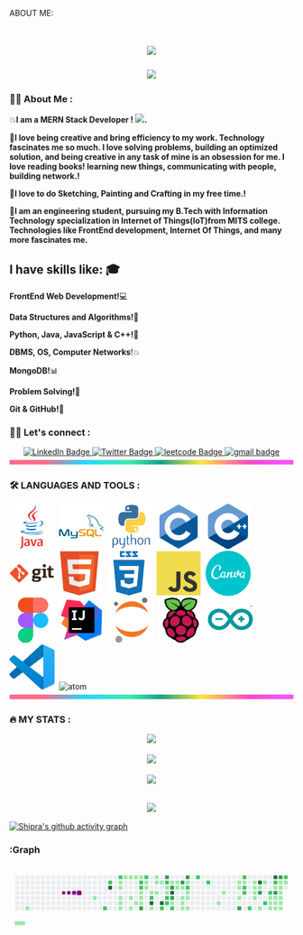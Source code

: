 ABOUT ME:
 <h1 align= "center">
   <img src="https://readme-typing-svg.demolab.com?font=Major+Mono+Display&size=50&pause=10000&color=7BF7ED&center=true&vCenter=true&width=550&height=100&lines=I'm+Shipra!">
</h1>

<div id="header" align="center">
  <img src= "https://media2.giphy.com/media/hiJ9ypGI5tIKdwKoK2/giphy.gif?cid=ecf05e47oxrj7uslzf4a5r54s52pzfdqwn0gnpkjivv5silj&rid=giphy.gif&ct=s" width="300"/>
</div>



### :man_technologist: About Me :

💥**I am a MERN Stack Developer !** <img src="https://media.giphy.com/media/WUlplcMpOCEmTGBtBW/giphy.gif" width="30">**.**

🚀**I love being creative and bring efficiency to my work. Technology fascinates me so much. I love solving problems, building an optimized solution, and being creative in any task of mine is an obsession for me. I love reading books! learning new things, communicating with people, building network.!**

🎨**I love to do Sketching, Painting and Crafting in my free time.!**

👀**I am an engineering student, pursuing my B.Tech with Information Technology specialization in Internet of Things(IoT)from MITS college. Technologies like FrontEnd development, Internet Of Things, and many more fascinates me.**

 ## I have skills like: 🎓

**FrontEnd Web Development!**💻

**Data Structures and Algorithms!**📅

**Python, Java, JavaScript & C++!**🚀

**DBMS, OS, Computer Networks**!💥

**MongoDB!**📊

**Problem Solving!**🧠

**Git & GitHub!**🤖

### :man_technologist: Let's connect :
<div id="badges" align = "center">
  <a href="https://www.linkedin.com/in/shipra-kushwaha-525061196/">
    <img src="https://img.shields.io/badge/LinkedIn-blue?style=for-the-badge&logo=linkedin&logoColor=white" alt="LinkedIn Badge"/>
  </a>
  <a href="https://twitter.com/Shipkush">
    <img src="https://img.shields.io/badge/Twitter-blue?style=for-the-badge&logo=twitter&logoColor=white" alt="Twitter Badge"/>
  </a>
  
  <a href="https://leetcode.com/shiprakush/">
    <img src="https://img.shields.io/badge/leetcode-grey?style=for-the-badge&logo=leetcode&logoColor=yellow" alt="leetcode Badge"/>
 </a>
 <a href="mailto: shipraiitian@gmail.com">
  <img src="https://img.shields.io/badge/Gmail-red?style=for-the-badge&logo=gmail&logoColor=white" alt="gmail badge"/>
 </a>
</div>
 
<img src="https://github.com/ArshErgon/ArshErgon/blob/main/assets/header/lineBar.png" width="100%" height="8px"/>

### :hammer_and_wrench: LANGUAGES AND TOOLS :
<div>
  <img src="https://github.com/devicons/devicon/blob/master/icons/java/java-original-wordmark.svg" title="Java" alt="Java" width="80" height="80"/>&nbsp;
  <img src="https://github.com/devicons/devicon/blob/master/icons/mysql/mysql-original-wordmark.svg" title="MySQL"  alt="MySQL" width="80" height="80"/>&nbsp;
  <img src="https://github.com/devicons/devicon/blob/master/icons/python/python-original-wordmark.svg" title="Python" **alt="Python" width="80" height="80"/>
  <img src="https://github.com/devicons/devicon/blob/master/icons/c/c-original.svg" title="C" alt="C" width="80" height="80"/>&nbsp;
  <img src="https://raw.githubusercontent.com/devicons/devicon/1119b9f84c0290e0f0b38982099a2bd027a48bf1/icons/cplusplus/cplusplus-original.svg" title="C++" alt="C++" width="80" height="80"/>&nbsp; 
  <img src="https://github.com/devicons/devicon/blob/master/icons/git/git-original-wordmark.svg" title="Git" **alt="Git" width="80" height="80"/>
  <img src="https://github.com/devicons/devicon/blob/master/icons/html5/html5-original.svg" title="HTML5" alt="HTML" width="80" height="80"/>&nbsp;
  <img src="https://github.com/devicons/devicon/blob/master/icons/css3/css3-plain-wordmark.svg"  title="CSS3" alt="CSS" width="80" height="80"/>&nbsp;
  <img src="https://github.com/devicons/devicon/blob/master/icons/javascript/javascript-original.svg" title="JavaScript" alt="JavaScript" width="80" height="80"/>&nbsp;
  <img src="https://github.com/devicons/devicon/blob/master/icons/canva/canva-original.svg" title="Canva" alt="Canva" width="80" height="80"/>&nbsp;
  <img src="https://github.com/devicons/devicon/blob/master/icons/figma/figma-original.svg" title="figma" alt="Figma" width="80" height="80"/>&nbsp;
  <img src="https://github.com/devicons/devicon/blob/master/icons/intellij/intellij-original.svg" title="Intellij" alt="Intellij" width="80" height="80"/>&nbsp;
  <img src="https://raw.githubusercontent.com/devicons/devicon/1119b9f84c0290e0f0b38982099a2bd027a48bf1/icons/jupyter/jupyter-original.svg" title="jupyter" alt="Jupyter" width="80" height="80"/>&nbsp;
  <img src="https://raw.githubusercontent.com/devicons/devicon/1119b9f84c0290e0f0b38982099a2bd027a48bf1/icons/raspberrypi/raspberrypi-original.svg" title="Raspberry pi" alt="Raspberry-pi" width="80" height="80"/>&nbsp;
  <img src="https://raw.githubusercontent.com/devicons/devicon/1119b9f84c0290e0f0b38982099a2bd027a48bf1/icons/arduino/arduino-original.svg" title="Arduino" alt="Arduino" width="80" height="80"/>&nbsp;
  <img src="https://raw.githubusercontent.com/devicons/devicon/1119b9f84c0290e0f0b38982099a2bd027a48bf1/icons/vscode/vscode-original.svg" title="vscode" alt="VScode " width="80" height="80"/>&nbsp;
   <img src="https://upload.wikimedia.org/wikipedia/commons/e/e2/Atom_1.0_icon.png" title="atom" alt="atom" width="80" height="80"/>&nbsp;
</div>

<img src="https://github.com/ArshErgon/ArshErgon/blob/main/assets/header/lineBar.png" width="100%" height="8px"/>

### :fire: MY STATS :

<div align="center">
<img width="500px" src="https://github-readme-stats.vercel.app/api/top-langs/?username=Shipkush&layout=compact&theme=radical&custom_title=Languages"/>
</div>
<br>

<div align="center">
<img width="500px" src="https://github-readme-stats.vercel.app/api?username=Shipkush&theme=radical"/>
</div>
<br>
                   
<div align="center">
<img width="500px" src="https://github-readme-streak-stats.herokuapp.com?user=Shipkush&theme=radical"/>
</div>
<br>

<p align="center">
  <img src="https://capsule-render.vercel.app/api?type=waving&color=gradient&height=150&width=100%&section=footer"/>
</p>

[![Shipra's github activity graph](https://github-readme-activity-graph.cyclic.app/graph?username=Shipkush&theme=merko)](https://github.com/Shipkush/github-readme-activity-graph) 

### :Graph
<div>
<svg viewBox="-16 -32 880 192" width="880" height="192" xmlns="http://www.w3.org/2000/svg"><style>@keyframes c0{39.6%{fill:var(--c1)}39.62%,to{fill:var(--ce)}}@keyframes c1{1.52%{fill:var(--c1)}1.54%,to{fill:var(--ce)}}@keyframes c2{2.18%{fill:var(--c1)}2.2%,to{fill:var(--ce)}}@keyframes c3{2.83%{fill:var(--c1)}2.85%,to{fill:var(--ce)}}@keyframes c4{3.27%{fill:var(--c1)}3.29%,to{fill:var(--ce)}}@keyframes c5{4.8%{fill:var(--c1)}4.82%,to{fill:var(--ce)}}@keyframes c6{70.01%{fill:var(--c2)}70.03%,to{fill:var(--ce)}}@keyframes c7{68.7%{fill:var(--c2)}68.72%,to{fill:var(--ce)}}@keyframes c8{95.18%{fill:var(--c4)}95.2%,to{fill:var(--ce)}}@keyframes c9{68.04%{fill:var(--c2)}68.06%,to{fill:var(--ce)}}@keyframes ca{13.12%{fill:var(--c1)}13.14%,to{fill:var(--ce)}}@keyframes cb{12.9%{fill:var(--c1)}12.92%,to{fill:var(--ce)}}@keyframes cc{5.9%{fill:var(--c1)}5.92%,to{fill:var(--ce)}}@keyframes cd{6.12%{fill:var(--c1)}6.14%,to{fill:var(--ce)}}@keyframes ce{6.34%{fill:var(--c1)}6.36%,to{fill:var(--ce)}}@keyframes cf{13.56%{fill:var(--c1)}13.58%,to{fill:var(--ce)}}@keyframes cg{13.78%{fill:var(--c1)}13.8%,to{fill:var(--ce)}}@keyframes ch{12.03%{fill:var(--c1)}12.05%,to{fill:var(--ce)}}@keyframes ci{6.77%{fill:var(--c1)}6.79%,to{fill:var(--ce)}}@keyframes cj{13.99%{fill:var(--c1)}14.01%,to{fill:var(--ce)}}@keyframes ck{7.21%{fill:var(--c1)}7.23%,to{fill:var(--ce)}}@keyframes cl{14.21%{fill:var(--c1)}14.23%,to{fill:var(--ce)}}@keyframes cm{66.51%{fill:var(--c2)}66.53%,to{fill:var(--ce)}}@keyframes cn{66.29%{fill:var(--c2)}66.31%,to{fill:var(--ce)}}@keyframes co{7.87%{fill:var(--c1)}7.89%,to{fill:var(--ce)}}@keyframes cp{7.65%{fill:var(--c1)}7.67%,to{fill:var(--ce)}}@keyframes cq{7.43%{fill:var(--c1)}7.45%,to{fill:var(--ce)}}@keyframes cr{78.98%{fill:var(--c3)}79%,to{fill:var(--ce)}}@keyframes cs{66.95%{fill:var(--c2)}66.97%,to{fill:var(--ce)}}@keyframes ct{10.71%{fill:var(--c1)}10.73%,to{fill:var(--ce)}}@keyframes cu{10.93%{fill:var(--c1)}10.95%,to{fill:var(--ce)}}@keyframes cv{8.31%{fill:var(--c1)}8.33%,to{fill:var(--ce)}}@keyframes cw{65.42%{fill:var(--c2)}65.44%,to{fill:var(--ce)}}@keyframes cx{92.77%{fill:var(--c4)}92.79%,to{fill:var(--ce)}}@keyframes cy{33.91%{fill:var(--c1)}33.93%,to{fill:var(--ce)}}@keyframes cz{10.06%{fill:var(--c1)}10.08%,to{fill:var(--ce)}}@keyframes c10{9.84%{fill:var(--c1)}9.86%,to{fill:var(--ce)}}@keyframes c11{8.52%{fill:var(--c1)}8.54%,to{fill:var(--ce)}}@keyframes c12{9.62%{fill:var(--c1)}9.64%,to{fill:var(--ce)}}@keyframes c13{92.33%{fill:var(--c4)}92.35%,to{fill:var(--ce)}}@keyframes c14{72.86%{fill:var(--c2)}72.88%,to{fill:var(--ce)}}@keyframes c15{76.58%{fill:var(--c3)}76.6%,to{fill:var(--ce)}}@keyframes c16{64.1%{fill:var(--c2)}64.12%,to{fill:var(--ce)}}@keyframes c17{9.18%{fill:var(--c1)}9.2%,to{fill:var(--ce)}}@keyframes c18{8.96%{fill:var(--c1)}8.98%,to{fill:var(--ce)}}@keyframes c19{64.76%{fill:var(--c2)}64.78%,to{fill:var(--ce)}}@keyframes c1a{47.04%{fill:var(--c2)}47.06%,to{fill:var(--ce)}}@keyframes c1b{16.18%{fill:var(--c1)}16.2%,to{fill:var(--ce)}}@keyframes c1c{74.61%{fill:var(--c3)}74.63%,to{fill:var(--ce)}}@keyframes c1d{91.46%{fill:var(--c4)}91.48%,to{fill:var(--ce)}}@keyframes c1e{73.73%{fill:var(--c3)}73.75%,to{fill:var(--ce)}}@keyframes c1f{46.82%{fill:var(--c1)}46.84%,to{fill:var(--ce)}}@keyframes c1g{73.29%{fill:var(--c2)}73.31%,to{fill:var(--ce)}}@keyframes c1h{16.4%{fill:var(--c1)}16.42%,to{fill:var(--ce)}}@keyframes c1i{16.62%{fill:var(--c1)}16.64%,to{fill:var(--ce)}}@keyframes c1j{75.26%{fill:var(--c3)}75.28%,to{fill:var(--ce)}}@keyframes c1k{16.84%{fill:var(--c1)}16.86%,to{fill:var(--ce)}}@keyframes c1l{17.71%{fill:var(--c1)}17.73%,to{fill:var(--ce)}}@keyframes c1m{17.93%{fill:var(--c1)}17.95%,to{fill:var(--ce)}}@keyframes c1n{18.15%{fill:var(--c1)}18.17%,to{fill:var(--ce)}}@keyframes c1o{75.7%{fill:var(--c3)}75.72%,to{fill:var(--ce)}}@keyframes c1p{50.1%{fill:var(--c1)}50.12%,to{fill:var(--ce)}}@keyframes c1q{50.32%{fill:var(--c2)}50.34%,to{fill:var(--ce)}}@keyframes c1r{17.28%{fill:var(--c1)}17.3%,to{fill:var(--ce)}}@keyframes c1s{17.5%{fill:var(--c1)}17.52%,to{fill:var(--ce)}}@keyframes c1t{18.37%{fill:var(--c1)}18.39%,to{fill:var(--ce)}}@keyframes c1u{51.19%{fill:var(--c2)}51.21%,to{fill:var(--ce)}}@keyframes c1v{51.85%{fill:var(--c2)}51.87%,to{fill:var(--ce)}}@keyframes c1w{19.9%{fill:var(--c1)}19.92%,to{fill:var(--ce)}}@keyframes c1x{20.56%{fill:var(--c1)}20.58%,to{fill:var(--ce)}}@keyframes c1y{21.65%{fill:var(--c1)}21.67%,to{fill:var(--ce)}}@keyframes c1z{21.43%{fill:var(--c1)}21.45%,to{fill:var(--ce)}}@keyframes c20{29.31%{fill:var(--c1)}29.33%,to{fill:var(--ce)}}@keyframes c21{83.14%{fill:var(--c3)}83.16%,to{fill:var(--ce)}}@keyframes c22{53.6%{fill:var(--c2)}53.62%,to{fill:var(--ce)}}@keyframes c23{21.87%{fill:var(--c1)}21.89%,to{fill:var(--ce)}}@keyframes c24{54.48%{fill:var(--c2)}54.5%,to{fill:var(--ce)}}@keyframes c25{54.69%{fill:var(--c2)}54.71%,to{fill:var(--ce)}}@keyframes c26{55.57%{fill:var(--c2)}55.59%,to{fill:var(--ce)}}@keyframes c27{22.31%{fill:var(--c1)}22.33%,to{fill:var(--ce)}}@keyframes c28{22.53%{fill:var(--c1)}22.55%,to{fill:var(--ce)}}@keyframes c29{28.44%{fill:var(--c1)}28.46%,to{fill:var(--ce)}}@keyframes c2a{28.22%{fill:var(--c1)}28.24%,to{fill:var(--ce)}}@keyframes c2b{87.3%{fill:var(--c4)}87.32%,to{fill:var(--ce)}}@keyframes c2c{22.75%{fill:var(--c1)}22.77%,to{fill:var(--ce)}}@keyframes c2d{84.67%{fill:var(--c3)}84.69%,to{fill:var(--ce)}}@keyframes c2e{27.56%{fill:var(--c1)}27.58%,to{fill:var(--ce)}}@keyframes c2f{23.18%{fill:var(--c1)}23.2%,to{fill:var(--ce)}}@keyframes c2g{56.45%{fill:var(--c2)}56.47%,to{fill:var(--ce)}}@keyframes c2h{57.1%{fill:var(--c2)}57.12%,to{fill:var(--ce)}}@keyframes c2i{25.81%{fill:var(--c1)}25.83%,to{fill:var(--ce)}}@keyframes c2j{26.03%{fill:var(--c1)}26.05%,to{fill:var(--ce)}}@keyframes c2k{27.12%{fill:var(--c1)}27.14%,to{fill:var(--ce)}}@keyframes c2l{86.42%{fill:var(--c4)}86.44%,to{fill:var(--ce)}}@keyframes c2m{57.76%{fill:var(--c2)}57.78%,to{fill:var(--ce)}}@keyframes c2n{23.84%{fill:var(--c1)}23.86%,to{fill:var(--ce)}}@keyframes c2o{85.33%{fill:var(--c3)}85.35%,to{fill:var(--ce)}}@keyframes c2p{25.59%{fill:var(--c1)}25.61%,to{fill:var(--ce)}}@keyframes c2q{26.25%{fill:var(--c1)}26.27%,to{fill:var(--ce)}}@keyframes c2r{26.9%{fill:var(--c1)}26.92%,to{fill:var(--ce)}}@keyframes c2s{86.2%{fill:var(--c3)}86.22%,to{fill:var(--ce)}}@keyframes c2t{24.28%{fill:var(--c1)}24.3%,to{fill:var(--ce)}}@keyframes c2u{24.06%{fill:var(--c1)}24.08%,to{fill:var(--ce)}}@keyframes c2v{25.15%{fill:var(--c1)}25.17%,to{fill:var(--ce)}}@keyframes c2w{25.37%{fill:var(--c1)}25.39%,to{fill:var(--ce)}}@keyframes c2x{26.47%{fill:var(--c1)}26.49%,to{fill:var(--ce)}}@keyframes c2y{26.69%{fill:var(--c1)}26.71%,to{fill:var(--ce)}}@keyframes c2z{58.41%{fill:var(--c2)}58.43%,to{fill:var(--ce)}}@keyframes c30{24.5%{fill:var(--c1)}24.52%,to{fill:var(--ce)}}@keyframes u0{1.52%{transform:scale(0,1)}1.54%,2.18%{transform:scale(.01,1)}2.2%,2.83%{transform:scale(.03,1)}2.85%,3.27%{transform:scale(.04,1)}3.29%,4.8%{transform:scale(.06,1)}4.82%,5.9%{transform:scale(.07,1)}5.92%,6.12%{transform:scale(.09,1)}6.14%,6.34%{transform:scale(.1,1)}6.36%,6.77%{transform:scale(.12,1)}6.79%,7.21%{transform:scale(.13,1)}7.23%,7.43%{transform:scale(.14,1)}7.45%,7.65%{transform:scale(.16,1)}7.67%,7.87%{transform:scale(.17,1)}7.89%,8.31%{transform:scale(.19,1)}8.33%,8.52%{transform:scale(.2,1)}8.54%,8.96%{transform:scale(.22,1)}8.98%,9.18%{transform:scale(.23,1)}9.2%,9.62%{transform:scale(.25,1)}9.64%,9.84%{transform:scale(.26,1)}10.06%,9.86%{transform:scale(.28,1)}10.08%,10.71%{transform:scale(.29,1)}10.73%,10.93%{transform:scale(.3,1)}10.95%,12.03%{transform:scale(.32,1)}12.05%,12.9%{transform:scale(.33,1)}12.92%,13.12%{transform:scale(.35,1)}13.14%,13.56%{transform:scale(.36,1)}13.58%,13.78%{transform:scale(.38,1)}13.8%,13.99%{transform:scale(.39,1)}14.01%,14.21%{transform:scale(.41,1)}14.23%,16.18%{transform:scale(.42,1)}16.2%,16.4%{transform:scale(.43,1)}16.42%,16.62%{transform:scale(.45,1)}16.64%,16.84%{transform:scale(.46,1)}16.86%,17.28%{transform:scale(.48,1)}17.3%,17.5%{transform:scale(.49,1)}17.52%,17.71%{transform:scale(.51,1)}17.73%,17.93%{transform:scale(.52,1)}17.95%,18.15%{transform:scale(.54,1)}18.17%,18.37%{transform:scale(.55,1)}18.39%,19.9%{transform:scale(.57,1)}19.92%,20.56%{transform:scale(.58,1)}20.58%,21.43%{transform:scale(.59,1)}21.45%,21.65%{transform:scale(.61,1)}21.67%,21.87%{transform:scale(.62,1)}21.89%,22.31%{transform:scale(.64,1)}22.33%,22.53%{transform:scale(.65,1)}22.55%,22.75%{transform:scale(.67,1)}22.77%,23.18%{transform:scale(.68,1)}23.2%,23.84%{transform:scale(.7,1)}23.86%,24.06%{transform:scale(.71,1)}24.08%,24.28%{transform:scale(.72,1)}24.3%,24.5%{transform:scale(.74,1)}24.52%,25.15%{transform:scale(.75,1)}25.17%,25.37%{transform:scale(.77,1)}25.39%,25.59%{transform:scale(.78,1)}25.61%,25.81%{transform:scale(.8,1)}25.83%,26.03%{transform:scale(.81,1)}26.05%,26.25%{transform:scale(.83,1)}26.27%,26.47%{transform:scale(.84,1)}26.49%,26.69%{transform:scale(.86,1)}26.71%,26.9%{transform:scale(.87,1)}26.92%,27.12%{transform:scale(.88,1)}27.14%,27.56%{transform:scale(.9,1)}27.58%,28.22%{transform:scale(.91,1)}28.24%,28.44%{transform:scale(.93,1)}28.46%,29.31%{transform:scale(.94,1)}29.33%,33.91%{transform:scale(.96,1)}33.93%,39.6%{transform:scale(.97,1)}39.62%,46.82%{transform:scale(.99,1)}46.84%,to{transform:scale(1,1)}}@keyframes u1{47.04%{transform:scale(0,1)}47.06%,to{transform:scale(1,1)}}@keyframes u2{50.1%{transform:scale(0,1)}50.12%,to{transform:scale(1,1)}}@keyframes u3{50.32%{transform:scale(0,1)}50.34%,51.19%{transform:scale(.05,1)}51.21%,51.85%{transform:scale(.09,1)}51.87%,53.6%{transform:scale(.14,1)}53.62%,54.48%{transform:scale(.18,1)}54.5%,54.69%{transform:scale(.23,1)}54.71%,55.57%{transform:scale(.27,1)}55.59%,56.45%{transform:scale(.32,1)}56.47%,57.1%{transform:scale(.36,1)}57.12%,57.76%{transform:scale(.41,1)}57.78%,58.41%{transform:scale(.45,1)}58.43%,64.1%{transform:scale(.5,1)}64.12%,64.76%{transform:scale(.55,1)}64.78%,65.42%{transform:scale(.59,1)}65.44%,66.29%{transform:scale(.64,1)}66.31%,66.51%{transform:scale(.68,1)}66.53%,66.95%{transform:scale(.73,1)}66.97%,68.04%{transform:scale(.77,1)}68.06%,68.7%{transform:scale(.82,1)}68.72%,70.01%{transform:scale(.86,1)}70.03%,72.86%{transform:scale(.91,1)}72.88%,73.29%{transform:scale(.95,1)}73.31%,to{transform:scale(1,1)}}@keyframes u4{73.73%{transform:scale(0,1)}73.75%,74.61%{transform:scale(.1,1)}74.63%,75.26%{transform:scale(.2,1)}75.28%,75.7%{transform:scale(.3,1)}75.72%,76.58%{transform:scale(.4,1)}76.6%,78.98%{transform:scale(.5,1)}79%,83.14%{transform:scale(.6,1)}83.16%,84.67%{transform:scale(.7,1)}84.69%,85.33%{transform:scale(.8,1)}85.35%,86.2%{transform:scale(.9,1)}86.22%,to{transform:scale(1,1)}}@keyframes u5{86.42%{transform:scale(0,1)}86.44%,87.3%{transform:scale(.17,1)}87.32%,91.46%{transform:scale(.33,1)}91.48%,92.33%{transform:scale(.5,1)}92.35%,92.77%{transform:scale(.67,1)}92.79%,95.18%{transform:scale(.83,1)}95.2%,to{transform:scale(1,1)}}@keyframes s0{0%,99.78%{transform:translate(0,-16px)}.22%{transform:translate(0,0)}1.31%{transform:translate(80px,0)}2.19%{transform:translate(80px,64px)}3.06%{transform:translate(144px,64px)}3.28%{transform:translate(144px,48px)}4.6%{transform:translate(240px,48px)}4.81%{transform:translate(240px,64px)}5.91%{transform:translate(320px,64px)}6.35%{transform:translate(320px,96px)}7%,71.33%{transform:translate(368px,96px)}7.22%,71.55%{transform:translate(368px,80px)}7.44%{transform:translate(384px,80px)}7.88%{transform:translate(384px,48px)}8.97%{transform:translate(464px,48px)}9.19%{transform:translate(464px,32px)}9.41%{transform:translate(448px,32px)}9.63%{transform:translate(448px,16px)}9.85%{transform:translate(432px,16px)}10.07%{transform:translate(432px,0)}10.28%{transform:translate(416px,0)}10.5%{transform:translate(416px,16px)}10.72%,66.74%{transform:translate(400px,16px)}11.16%{transform:translate(400px,48px)}11.82%{transform:translate(352px,48px)}12.04%{transform:translate(352px,64px)}12.25%{transform:translate(336px,64px)}12.69%{transform:translate(336px,32px)}12.91%{transform:translate(320px,32px)}13.13%{transform:translate(320px,16px)}13.35%{transform:translate(336px,16px)}13.57%{transform:translate(336px,0)}14.22%,77.68%{transform:translate(384px,0)}14.44%{transform:translate(384px,-16px)}15.75%,63.46%{transform:translate(480px,-16px)}16.19%,63.89%,74.84%,91.03%{transform:translate(480px,16px)}16.41%{transform:translate(496px,16px)}16.63%,74.4%{transform:translate(496px,32px)}16.85%{transform:translate(512px,32px)}17.07%{transform:translate(512px,48px)}17.29%{transform:translate(528px,48px)}17.51%{transform:translate(528px,64px)}17.72%{transform:translate(512px,64px)}18.16%{transform:translate(512px,96px)}19.69%{transform:translate(624px,96px)}19.91%{transform:translate(624px,80px)}20.13%{transform:translate(640px,80px)}20.57%{transform:translate(640px,48px)}21.23%{transform:translate(688px,48px)}21.66%{transform:translate(688px,16px)}22.32%{transform:translate(736px,16px)}22.54%{transform:translate(736px,32px)}22.98%{transform:translate(768px,32px)}23.19%{transform:translate(768px,16px)}23.41%{transform:translate(784px,16px)}23.63%,57.33%{transform:translate(784px,32px)}24.07%,24.95%{transform:translate(816px,32px)}24.29%{transform:translate(816px,16px)}24.51%,58.21%{transform:translate(832px,16px)}24.73%{transform:translate(832px,32px)}25.38%{transform:translate(816px,64px)}25.82%{transform:translate(784px,64px)}26.04%,56.67%{transform:translate(784px,80px)}26.48%{transform:translate(816px,80px)}26.7%{transform:translate(816px,96px)}27.57%,84.03%{transform:translate(752px,96px)}28.01%{transform:translate(752px,64px)}28.23%{transform:translate(736px,64px)}28.45%{transform:translate(736px,48px)}28.67%,54.92%{transform:translate(720px,48px)}28.88%{transform:translate(720px,64px)}31.95%,73.96%{transform:translate(496px,64px)}32.6%,46.17%{transform:translate(496px,112px)}33.48%{transform:translate(432px,112px)}33.7%{transform:translate(432px,96px)}34.14%,72.21%{transform:translate(400px,96px)}34.35%,71.99%{transform:translate(400px,80px)}39.39%{transform:translate(32px,80px)}39.61%{transform:translate(32px,96px)}39.82%{transform:translate(48px,96px)}40.04%{transform:translate(48px,112px)}46.61%{transform:translate(496px,80px)}47.05%{transform:translate(464px,80px)}47.48%{transform:translate(464px,112px)}48.36%{transform:translate(528px,112px)}48.8%{transform:translate(528px,80px)}49.02%{transform:translate(544px,80px)}49.89%{transform:translate(544px,16px)}50.11%,75.49%{transform:translate(528px,16px)}50.33%{transform:translate(528px,32px)}50.77%{transform:translate(560px,32px)}51.2%{transform:translate(560px,0)}51.64%{transform:translate(592px,0)}51.86%{transform:translate(592px,16px)}53.39%,54.27%{transform:translate(704px,16px)}53.61%{transform:translate(704px,0)}53.83%{transform:translate(720px,0)}54.05%{transform:translate(720px,16px)}54.7%{transform:translate(704px,48px)}55.58%{transform:translate(720px,96px)}56.24%{transform:translate(768px,96px)}56.46%{transform:translate(768px,80px)}57.55%{transform:translate(800px,32px)}57.77%{transform:translate(800px,16px)}58.64%{transform:translate(832px,-16px)}64.11%{transform:translate(464px,16px)}64.77%{transform:translate(464px,64px)}65.43%{transform:translate(416px,64px)}65.86%,93.44%{transform:translate(416px,32px)}66.3%{transform:translate(384px,32px)}66.52%{transform:translate(384px,16px)}66.96%{transform:translate(400px,0)}68.49%{transform:translate(288px,0)}68.71%{transform:translate(288px,16px)}68.93%{transform:translate(272px,16px)}70.02%{transform:translate(272px,96px)}73.3%{transform:translate(480px,96px)}73.74%{transform:translate(480px,64px)}74.62%{transform:translate(480px,32px)}75.71%{transform:translate(528px,0)}78.99%{transform:translate(384px,96px)}84.68%{transform:translate(752px,48px)}85.56%{transform:translate(816px,48px)}86.21%{transform:translate(816px,0)}87.09%{transform:translate(752px,0)}87.31%{transform:translate(752px,16px)}91.47%{transform:translate(480px,48px)}91.9%{transform:translate(448px,48px)}92.34%{transform:translate(448px,80px)}92.78%{transform:translate(416px,80px)}98.25%{transform:translate(64px,32px)}98.91%{transform:translate(64px,-16px)}}@keyframes s1{0%,99.78%{transform:translate(16px,-16px)}.22%{transform:translate(0,-16px)}.44%{transform:translate(0,0)}1.53%{transform:translate(80px,0)}2.41%{transform:translate(80px,64px)}3.28%{transform:translate(144px,64px)}3.5%{transform:translate(144px,48px)}4.81%{transform:translate(240px,48px)}5.03%{transform:translate(240px,64px)}6.13%{transform:translate(320px,64px)}6.56%{transform:translate(320px,96px)}7.22%,71.55%{transform:translate(368px,96px)}7.44%,71.77%{transform:translate(368px,80px)}7.66%{transform:translate(384px,80px)}8.1%{transform:translate(384px,48px)}9.19%{transform:translate(464px,48px)}9.41%{transform:translate(464px,32px)}9.63%{transform:translate(448px,32px)}9.85%{transform:translate(448px,16px)}10.07%{transform:translate(432px,16px)}10.28%{transform:translate(432px,0)}10.5%{transform:translate(416px,0)}10.72%{transform:translate(416px,16px)}10.94%,66.96%{transform:translate(400px,16px)}11.38%{transform:translate(400px,48px)}12.04%{transform:translate(352px,48px)}12.25%{transform:translate(352px,64px)}12.47%{transform:translate(336px,64px)}12.91%{transform:translate(336px,32px)}13.13%{transform:translate(320px,32px)}13.35%{transform:translate(320px,16px)}13.57%{transform:translate(336px,16px)}13.79%{transform:translate(336px,0)}14.44%,77.9%{transform:translate(384px,0)}14.66%{transform:translate(384px,-16px)}15.97%,63.68%{transform:translate(480px,-16px)}16.41%,64.11%,75.05%,91.25%{transform:translate(480px,16px)}16.63%{transform:translate(496px,16px)}16.85%,74.62%{transform:translate(496px,32px)}17.07%{transform:translate(512px,32px)}17.29%{transform:translate(512px,48px)}17.51%{transform:translate(528px,48px)}17.72%{transform:translate(528px,64px)}17.94%{transform:translate(512px,64px)}18.38%{transform:translate(512px,96px)}19.91%{transform:translate(624px,96px)}20.13%{transform:translate(624px,80px)}20.35%{transform:translate(640px,80px)}20.79%{transform:translate(640px,48px)}21.44%{transform:translate(688px,48px)}21.88%{transform:translate(688px,16px)}22.54%{transform:translate(736px,16px)}22.76%{transform:translate(736px,32px)}23.19%{transform:translate(768px,32px)}23.41%{transform:translate(768px,16px)}23.63%{transform:translate(784px,16px)}23.85%,57.55%{transform:translate(784px,32px)}24.29%,25.16%{transform:translate(816px,32px)}24.51%{transform:translate(816px,16px)}24.73%,58.42%{transform:translate(832px,16px)}24.95%{transform:translate(832px,32px)}25.6%{transform:translate(816px,64px)}26.04%{transform:translate(784px,64px)}26.26%,56.89%{transform:translate(784px,80px)}26.7%{transform:translate(816px,80px)}26.91%{transform:translate(816px,96px)}27.79%,84.25%{transform:translate(752px,96px)}28.23%{transform:translate(752px,64px)}28.45%{transform:translate(736px,64px)}28.67%{transform:translate(736px,48px)}28.88%,55.14%{transform:translate(720px,48px)}29.1%{transform:translate(720px,64px)}32.17%,74.18%{transform:translate(496px,64px)}32.82%,46.39%{transform:translate(496px,112px)}33.7%{transform:translate(432px,112px)}33.92%{transform:translate(432px,96px)}34.35%,72.43%{transform:translate(400px,96px)}34.57%,72.21%{transform:translate(400px,80px)}39.61%{transform:translate(32px,80px)}39.82%{transform:translate(32px,96px)}40.04%{transform:translate(48px,96px)}40.26%{transform:translate(48px,112px)}46.83%{transform:translate(496px,80px)}47.26%{transform:translate(464px,80px)}47.7%{transform:translate(464px,112px)}48.58%{transform:translate(528px,112px)}49.02%{transform:translate(528px,80px)}49.23%{transform:translate(544px,80px)}50.11%{transform:translate(544px,16px)}50.33%,75.71%{transform:translate(528px,16px)}50.55%{transform:translate(528px,32px)}50.98%{transform:translate(560px,32px)}51.42%{transform:translate(560px,0)}51.86%{transform:translate(592px,0)}52.08%{transform:translate(592px,16px)}53.61%,54.49%{transform:translate(704px,16px)}53.83%{transform:translate(704px,0)}54.05%{transform:translate(720px,0)}54.27%{transform:translate(720px,16px)}54.92%{transform:translate(704px,48px)}55.8%{transform:translate(720px,96px)}56.46%{transform:translate(768px,96px)}56.67%{transform:translate(768px,80px)}57.77%{transform:translate(800px,32px)}57.99%{transform:translate(800px,16px)}58.86%{transform:translate(832px,-16px)}64.33%{transform:translate(464px,16px)}64.99%{transform:translate(464px,64px)}65.65%{transform:translate(416px,64px)}66.08%,93.65%{transform:translate(416px,32px)}66.52%{transform:translate(384px,32px)}66.74%{transform:translate(384px,16px)}67.18%{transform:translate(400px,0)}68.71%{transform:translate(288px,0)}68.93%{transform:translate(288px,16px)}69.15%{transform:translate(272px,16px)}70.24%{transform:translate(272px,96px)}73.52%{transform:translate(480px,96px)}73.96%{transform:translate(480px,64px)}74.84%{transform:translate(480px,32px)}75.93%{transform:translate(528px,0)}79.21%{transform:translate(384px,96px)}84.9%{transform:translate(752px,48px)}85.78%{transform:translate(816px,48px)}86.43%{transform:translate(816px,0)}87.31%{transform:translate(752px,0)}87.53%{transform:translate(752px,16px)}91.68%{transform:translate(480px,48px)}92.12%{transform:translate(448px,48px)}92.56%{transform:translate(448px,80px)}93%{transform:translate(416px,80px)}98.47%{transform:translate(64px,32px)}99.12%{transform:translate(64px,-16px)}}@keyframes s2{0%,99.78%{transform:translate(32px,-16px)}.44%{transform:translate(0,-16px)}.66%{transform:translate(0,0)}1.75%{transform:translate(80px,0)}2.63%{transform:translate(80px,64px)}3.5%{transform:translate(144px,64px)}3.72%{transform:translate(144px,48px)}5.03%{transform:translate(240px,48px)}5.25%{transform:translate(240px,64px)}6.35%{transform:translate(320px,64px)}6.78%{transform:translate(320px,96px)}7.44%,71.77%{transform:translate(368px,96px)}7.66%,71.99%{transform:translate(368px,80px)}7.88%{transform:translate(384px,80px)}8.32%{transform:translate(384px,48px)}9.41%{transform:translate(464px,48px)}9.63%{transform:translate(464px,32px)}9.85%{transform:translate(448px,32px)}10.07%{transform:translate(448px,16px)}10.28%{transform:translate(432px,16px)}10.5%{transform:translate(432px,0)}10.72%{transform:translate(416px,0)}10.94%{transform:translate(416px,16px)}11.16%,67.18%{transform:translate(400px,16px)}11.6%{transform:translate(400px,48px)}12.25%{transform:translate(352px,48px)}12.47%{transform:translate(352px,64px)}12.69%{transform:translate(336px,64px)}13.13%{transform:translate(336px,32px)}13.35%{transform:translate(320px,32px)}13.57%{transform:translate(320px,16px)}13.79%{transform:translate(336px,16px)}14%{transform:translate(336px,0)}14.66%,78.12%{transform:translate(384px,0)}14.88%{transform:translate(384px,-16px)}16.19%,63.89%{transform:translate(480px,-16px)}16.63%,64.33%,75.27%,91.47%{transform:translate(480px,16px)}16.85%{transform:translate(496px,16px)}17.07%,74.84%{transform:translate(496px,32px)}17.29%{transform:translate(512px,32px)}17.51%{transform:translate(512px,48px)}17.72%{transform:translate(528px,48px)}17.94%{transform:translate(528px,64px)}18.16%{transform:translate(512px,64px)}18.6%{transform:translate(512px,96px)}20.13%{transform:translate(624px,96px)}20.35%{transform:translate(624px,80px)}20.57%{transform:translate(640px,80px)}21.01%{transform:translate(640px,48px)}21.66%{transform:translate(688px,48px)}22.1%{transform:translate(688px,16px)}22.76%{transform:translate(736px,16px)}22.98%{transform:translate(736px,32px)}23.41%{transform:translate(768px,32px)}23.63%{transform:translate(768px,16px)}23.85%{transform:translate(784px,16px)}24.07%,57.77%{transform:translate(784px,32px)}24.51%,25.38%{transform:translate(816px,32px)}24.73%{transform:translate(816px,16px)}24.95%,58.64%{transform:translate(832px,16px)}25.16%{transform:translate(832px,32px)}25.82%{transform:translate(816px,64px)}26.26%{transform:translate(784px,64px)}26.48%,57.11%{transform:translate(784px,80px)}26.91%{transform:translate(816px,80px)}27.13%{transform:translate(816px,96px)}28.01%,84.46%{transform:translate(752px,96px)}28.45%{transform:translate(752px,64px)}28.67%{transform:translate(736px,64px)}28.88%{transform:translate(736px,48px)}29.1%,55.36%{transform:translate(720px,48px)}29.32%{transform:translate(720px,64px)}32.39%,74.4%{transform:translate(496px,64px)}33.04%,46.61%{transform:translate(496px,112px)}33.92%{transform:translate(432px,112px)}34.14%{transform:translate(432px,96px)}34.57%,72.65%{transform:translate(400px,96px)}34.79%,72.43%{transform:translate(400px,80px)}39.82%{transform:translate(32px,80px)}40.04%{transform:translate(32px,96px)}40.26%{transform:translate(48px,96px)}40.48%{transform:translate(48px,112px)}47.05%{transform:translate(496px,80px)}47.48%{transform:translate(464px,80px)}47.92%{transform:translate(464px,112px)}48.8%{transform:translate(528px,112px)}49.23%{transform:translate(528px,80px)}49.45%{transform:translate(544px,80px)}50.33%{transform:translate(544px,16px)}50.55%,75.93%{transform:translate(528px,16px)}50.77%{transform:translate(528px,32px)}51.2%{transform:translate(560px,32px)}51.64%{transform:translate(560px,0)}52.08%{transform:translate(592px,0)}52.3%{transform:translate(592px,16px)}53.83%,54.7%{transform:translate(704px,16px)}54.05%{transform:translate(704px,0)}54.27%{transform:translate(720px,0)}54.49%{transform:translate(720px,16px)}55.14%{transform:translate(704px,48px)}56.02%{transform:translate(720px,96px)}56.67%{transform:translate(768px,96px)}56.89%{transform:translate(768px,80px)}57.99%{transform:translate(800px,32px)}58.21%{transform:translate(800px,16px)}59.08%{transform:translate(832px,-16px)}64.55%{transform:translate(464px,16px)}65.21%{transform:translate(464px,64px)}65.86%{transform:translate(416px,64px)}66.3%,93.87%{transform:translate(416px,32px)}66.74%{transform:translate(384px,32px)}66.96%{transform:translate(384px,16px)}67.4%{transform:translate(400px,0)}68.93%{transform:translate(288px,0)}69.15%{transform:translate(288px,16px)}69.37%{transform:translate(272px,16px)}70.46%{transform:translate(272px,96px)}73.74%{transform:translate(480px,96px)}74.18%{transform:translate(480px,64px)}75.05%{transform:translate(480px,32px)}76.15%{transform:translate(528px,0)}79.43%{transform:translate(384px,96px)}85.12%{transform:translate(752px,48px)}86%{transform:translate(816px,48px)}86.65%{transform:translate(816px,0)}87.53%{transform:translate(752px,0)}87.75%{transform:translate(752px,16px)}91.9%{transform:translate(480px,48px)}92.34%{transform:translate(448px,48px)}92.78%{transform:translate(448px,80px)}93.22%{transform:translate(416px,80px)}98.69%{transform:translate(64px,32px)}99.34%{transform:translate(64px,-16px)}}@keyframes s3{0%,99.78%{transform:translate(48px,-16px)}.66%{transform:translate(0,-16px)}.88%{transform:translate(0,0)}1.97%{transform:translate(80px,0)}2.84%{transform:translate(80px,64px)}3.72%{transform:translate(144px,64px)}3.94%{transform:translate(144px,48px)}5.25%{transform:translate(240px,48px)}5.47%{transform:translate(240px,64px)}6.56%{transform:translate(320px,64px)}7%{transform:translate(320px,96px)}7.66%,71.99%{transform:translate(368px,96px)}7.88%,72.21%{transform:translate(368px,80px)}8.1%{transform:translate(384px,80px)}8.53%{transform:translate(384px,48px)}9.63%{transform:translate(464px,48px)}9.85%{transform:translate(464px,32px)}10.07%{transform:translate(448px,32px)}10.28%{transform:translate(448px,16px)}10.5%{transform:translate(432px,16px)}10.72%{transform:translate(432px,0)}10.94%{transform:translate(416px,0)}11.16%{transform:translate(416px,16px)}11.38%,67.4%{transform:translate(400px,16px)}11.82%{transform:translate(400px,48px)}12.47%{transform:translate(352px,48px)}12.69%{transform:translate(352px,64px)}12.91%{transform:translate(336px,64px)}13.35%{transform:translate(336px,32px)}13.57%{transform:translate(320px,32px)}13.79%{transform:translate(320px,16px)}14%{transform:translate(336px,16px)}14.22%{transform:translate(336px,0)}14.88%,78.34%{transform:translate(384px,0)}15.1%{transform:translate(384px,-16px)}16.41%,64.11%{transform:translate(480px,-16px)}16.85%,64.55%,75.49%,91.68%{transform:translate(480px,16px)}17.07%{transform:translate(496px,16px)}17.29%,75.05%{transform:translate(496px,32px)}17.51%{transform:translate(512px,32px)}17.72%{transform:translate(512px,48px)}17.94%{transform:translate(528px,48px)}18.16%{transform:translate(528px,64px)}18.38%{transform:translate(512px,64px)}18.82%{transform:translate(512px,96px)}20.35%{transform:translate(624px,96px)}20.57%{transform:translate(624px,80px)}20.79%{transform:translate(640px,80px)}21.23%{transform:translate(640px,48px)}21.88%{transform:translate(688px,48px)}22.32%{transform:translate(688px,16px)}22.98%{transform:translate(736px,16px)}23.19%{transform:translate(736px,32px)}23.63%{transform:translate(768px,32px)}23.85%{transform:translate(768px,16px)}24.07%{transform:translate(784px,16px)}24.29%,57.99%{transform:translate(784px,32px)}24.73%,25.6%{transform:translate(816px,32px)}24.95%{transform:translate(816px,16px)}25.16%,58.86%{transform:translate(832px,16px)}25.38%{transform:translate(832px,32px)}26.04%{transform:translate(816px,64px)}26.48%{transform:translate(784px,64px)}26.7%,57.33%{transform:translate(784px,80px)}27.13%{transform:translate(816px,80px)}27.35%{transform:translate(816px,96px)}28.23%,84.68%{transform:translate(752px,96px)}28.67%{transform:translate(752px,64px)}28.88%{transform:translate(736px,64px)}29.1%{transform:translate(736px,48px)}29.32%,55.58%{transform:translate(720px,48px)}29.54%{transform:translate(720px,64px)}32.6%,74.62%{transform:translate(496px,64px)}33.26%,46.83%{transform:translate(496px,112px)}34.14%{transform:translate(432px,112px)}34.35%{transform:translate(432px,96px)}34.79%,72.87%{transform:translate(400px,96px)}35.01%,72.65%{transform:translate(400px,80px)}40.04%{transform:translate(32px,80px)}40.26%{transform:translate(32px,96px)}40.48%{transform:translate(48px,96px)}40.7%{transform:translate(48px,112px)}47.26%{transform:translate(496px,80px)}47.7%{transform:translate(464px,80px)}48.14%{transform:translate(464px,112px)}49.02%{transform:translate(528px,112px)}49.45%{transform:translate(528px,80px)}49.67%{transform:translate(544px,80px)}50.55%{transform:translate(544px,16px)}50.77%,76.15%{transform:translate(528px,16px)}50.98%{transform:translate(528px,32px)}51.42%{transform:translate(560px,32px)}51.86%{transform:translate(560px,0)}52.3%{transform:translate(592px,0)}52.52%{transform:translate(592px,16px)}54.05%,54.92%{transform:translate(704px,16px)}54.27%{transform:translate(704px,0)}54.49%{transform:translate(720px,0)}54.7%{transform:translate(720px,16px)}55.36%{transform:translate(704px,48px)}56.24%{transform:translate(720px,96px)}56.89%{transform:translate(768px,96px)}57.11%{transform:translate(768px,80px)}58.21%{transform:translate(800px,32px)}58.42%{transform:translate(800px,16px)}59.3%{transform:translate(832px,-16px)}64.77%{transform:translate(464px,16px)}65.43%{transform:translate(464px,64px)}66.08%{transform:translate(416px,64px)}66.52%,94.09%{transform:translate(416px,32px)}66.96%{transform:translate(384px,32px)}67.18%{transform:translate(384px,16px)}67.61%{transform:translate(400px,0)}69.15%{transform:translate(288px,0)}69.37%{transform:translate(288px,16px)}69.58%{transform:translate(272px,16px)}70.68%{transform:translate(272px,96px)}73.96%{transform:translate(480px,96px)}74.4%{transform:translate(480px,64px)}75.27%{transform:translate(480px,32px)}76.37%{transform:translate(528px,0)}79.65%{transform:translate(384px,96px)}85.34%{transform:translate(752px,48px)}86.21%{transform:translate(816px,48px)}86.87%{transform:translate(816px,0)}87.75%{transform:translate(752px,0)}87.96%{transform:translate(752px,16px)}92.12%{transform:translate(480px,48px)}92.56%{transform:translate(448px,48px)}93%{transform:translate(448px,80px)}93.44%{transform:translate(416px,80px)}98.91%{transform:translate(64px,32px)}99.56%{transform:translate(64px,-16px)}}:root{--cb:#1b1f230a;--cs:purple;--ce:#ebedf0;--c0:#ebedf0;--c1:#9be9a8;--c2:#40c463;--c3:#30a14e;--c4:#216e39}@media (prefers-color-scheme:dark){:root{--cb:#1b1f230a;--cs:purple;--ce:#161b22;--c1:#01311f;--c2:#034525;--c3:#0f6d31;--c4:#00c647}}.c{shape-rendering:geometricPrecision;rx:2;ry:2;fill:var(--ce);stroke-width:1px;stroke:var(--cb);animation:none 45700ms linear infinite}.c.c0,.c.c1,.c.c2{fill:var(--c1);animation-name:c0}.c.c1,.c.c2{animation-name:c1}.c.c2{animation-name:c2}.c.c3,.c.c4,.c.c5{fill:var(--c1);animation-name:c3}.c.c4,.c.c5{animation-name:c4}.c.c5{animation-name:c5}.c.c6,.c.c7{fill:var(--c2);animation-name:c6}.c.c7{animation-name:c7}.c.c8{fill:var(--c4);animation-name:c8}.c.c9{fill:var(--c2);animation-name:c9}.c.ca,.c.cb,.c.cc{fill:var(--c1);animation-name:ca}.c.cb,.c.cc{animation-name:cb}.c.cc{animation-name:cc}.c.cd,.c.ce,.c.cf{fill:var(--c1);animation-name:cd}.c.ce,.c.cf{animation-name:ce}.c.cf{animation-name:cf}.c.cg,.c.ch,.c.ci{fill:var(--c1);animation-name:cg}.c.ch,.c.ci{animation-name:ch}.c.ci{animation-name:ci}.c.cj,.c.ck,.c.cl{fill:var(--c1);animation-name:cj}.c.ck,.c.cl{animation-name:ck}.c.cl{animation-name:cl}.c.cm,.c.cn{fill:var(--c2);animation-name:cm}.c.cn{animation-name:cn}.c.co,.c.cp,.c.cq{fill:var(--c1);animation-name:co}.c.cp,.c.cq{animation-name:cp}.c.cq{animation-name:cq}.c.cr{fill:var(--c3);animation-name:cr}.c.cs{fill:var(--c2);animation-name:cs}.c.ct,.c.cu,.c.cv{fill:var(--c1);animation-name:ct}.c.cu,.c.cv{animation-name:cu}.c.cv{animation-name:cv}.c.cw{fill:var(--c2);animation-name:cw}.c.cx{fill:var(--c4);animation-name:cx}.c.cy,.c.cz{fill:var(--c1);animation-name:cy}.c.cz{animation-name:cz}.c.c10,.c.c11,.c.c12{fill:var(--c1);animation-name:c10}.c.c11,.c.c12{animation-name:c11}.c.c12{animation-name:c12}.c.c13{fill:var(--c4);animation-name:c13}.c.c14{fill:var(--c2);animation-name:c14}.c.c15{fill:var(--c3);animation-name:c15}.c.c16{fill:var(--c2);animation-name:c16}.c.c17,.c.c18{fill:var(--c1);animation-name:c17}.c.c18{animation-name:c18}.c.c19,.c.c1a{fill:var(--c2);animation-name:c19}.c.c1a{animation-name:c1a}.c.c1b{fill:var(--c1);animation-name:c1b}.c.c1c{fill:var(--c3);animation-name:c1c}.c.c1d{fill:var(--c4);animation-name:c1d}.c.c1e{fill:var(--c3);animation-name:c1e}.c.c1f{fill:var(--c1);animation-name:c1f}.c.c1g{fill:var(--c2);animation-name:c1g}.c.c1h,.c.c1i{fill:var(--c1);animation-name:c1h}.c.c1i{animation-name:c1i}.c.c1j{fill:var(--c3);animation-name:c1j}.c.c1k{fill:var(--c1);animation-name:c1k}.c.c1l,.c.c1m,.c.c1n{fill:var(--c1);animation-name:c1l}.c.c1m,.c.c1n{animation-name:c1m}.c.c1n{animation-name:c1n}.c.c1o{fill:var(--c3);animation-name:c1o}.c.c1p{fill:var(--c1);animation-name:c1p}.c.c1q{fill:var(--c2);animation-name:c1q}.c.c1r,.c.c1s,.c.c1t{fill:var(--c1);animation-name:c1r}.c.c1s,.c.c1t{animation-name:c1s}.c.c1t{animation-name:c1t}.c.c1u,.c.c1v{fill:var(--c2);animation-name:c1u}.c.c1v{animation-name:c1v}.c.c1w,.c.c1x{fill:var(--c1);animation-name:c1w}.c.c1x{animation-name:c1x}.c.c1y,.c.c1z,.c.c20{fill:var(--c1);animation-name:c1y}.c.c1z,.c.c20{animation-name:c1z}.c.c20{animation-name:c20}.c.c21{fill:var(--c3);animation-name:c21}.c.c22{fill:var(--c2);animation-name:c22}.c.c23{fill:var(--c1);animation-name:c23}.c.c24,.c.c25,.c.c26{fill:var(--c2);animation-name:c24}.c.c25,.c.c26{animation-name:c25}.c.c26{animation-name:c26}.c.c27{fill:var(--c1);animation-name:c27}.c.c28,.c.c29,.c.c2a{fill:var(--c1);animation-name:c28}.c.c29,.c.c2a{animation-name:c29}.c.c2a{animation-name:c2a}.c.c2b{fill:var(--c4);animation-name:c2b}.c.c2c{fill:var(--c1);animation-name:c2c}.c.c2d{fill:var(--c3);animation-name:c2d}.c.c2e,.c.c2f{fill:var(--c1);animation-name:c2e}.c.c2f{animation-name:c2f}.c.c2g,.c.c2h{fill:var(--c2);animation-name:c2g}.c.c2h{animation-name:c2h}.c.c2i,.c.c2j,.c.c2k{fill:var(--c1);animation-name:c2i}.c.c2j,.c.c2k{animation-name:c2j}.c.c2k{animation-name:c2k}.c.c2l{fill:var(--c4);animation-name:c2l}.c.c2m{fill:var(--c2);animation-name:c2m}.c.c2n{fill:var(--c1);animation-name:c2n}.c.c2o{fill:var(--c3);animation-name:c2o}.c.c2p,.c.c2q,.c.c2r{fill:var(--c1);animation-name:c2p}.c.c2q,.c.c2r{animation-name:c2q}.c.c2r{animation-name:c2r}.c.c2s{fill:var(--c3);animation-name:c2s}.c.c2t,.c.c2u,.c.c2v{fill:var(--c1);animation-name:c2t}.c.c2u,.c.c2v{animation-name:c2u}.c.c2v{animation-name:c2v}.c.c2w,.c.c2x,.c.c2y{fill:var(--c1);animation-name:c2w}.c.c2x,.c.c2y{animation-name:c2x}.c.c2y{animation-name:c2y}.c.c2z{fill:var(--c2);animation-name:c2z}.c.c30{fill:var(--c1);animation-name:c30}.s,.u{animation:none linear 45700ms infinite}.u,.u.u0{transform-origin:0 0}.u{transform:scale(0,1)}.u.u0{fill:var(--c1);animation-name:u0}.u.u1{fill:var(--c2);animation-name:u1;transform-origin:536.8px 0}.u.u2{fill:var(--c1);animation-name:u2;transform-origin:544.6px 0}.u.u3{fill:var(--c2);animation-name:u3;transform-origin:552.4px 0}.u.u4{fill:var(--c3);animation-name:u4;transform-origin:723.5px 0}.u.u5{fill:var(--c4);animation-name:u5;transform-origin:801.3px 0}.s{shape-rendering:geometricPrecision;fill:var(--cs)}.s.s0{transform:translate(0,-16px);animation-name:s0}.s.s1{transform:translate(16px,-16px);animation-name:s1}.s.s2{transform:translate(32px,-16px);animation-name:s2}.s.s3{transform:translate(48px,-16px);animation-name:s3}</style><rect class="c" x="2" y="2" width="12" height="12"/><rect class="c" x="2" y="18" width="12" height="12"/><rect class="c" x="2" y="34" width="12" height="12"/><rect class="c" x="2" y="50" width="12" height="12"/><rect class="c" x="2" y="66" width="12" height="12"/><rect class="c" x="2" y="82" width="12" height="12"/><rect class="c" x="2" y="98" width="12" height="12"/><rect class="c" x="18" y="2" width="12" height="12"/><rect class="c" x="18" y="18" width="12" height="12"/><rect class="c" x="18" y="34" width="12" height="12"/><rect class="c" x="18" y="50" width="12" height="12"/><rect class="c" x="18" y="66" width="12" height="12"/><rect class="c" x="18" y="82" width="12" height="12"/><rect class="c" x="18" y="98" width="12" height="12"/><rect class="c" x="34" y="2" width="12" height="12"/><rect class="c" x="34" y="18" width="12" height="12"/><rect class="c" x="34" y="34" width="12" height="12"/><rect class="c" x="34" y="50" width="12" height="12"/><rect class="c" x="34" y="66" width="12" height="12"/><rect class="c" x="34" y="82" width="12" height="12"/><rect class="c c0" x="34" y="98" width="12" height="12"/><rect class="c" x="50" y="2" width="12" height="12"/><rect class="c" x="50" y="18" width="12" height="12"/><rect class="c" x="50" y="34" width="12" height="12"/><rect class="c" x="50" y="50" width="12" height="12"/><rect class="c" x="50" y="66" width="12" height="12"/><rect class="c" x="50" y="82" width="12" height="12"/><rect class="c" x="50" y="98" width="12" height="12"/><rect class="c" x="66" y="2" width="12" height="12"/><rect class="c" x="66" y="18" width="12" height="12"/><rect class="c" x="66" y="34" width="12" height="12"/><rect class="c" x="66" y="50" width="12" height="12"/><rect class="c" x="66" y="66" width="12" height="12"/><rect class="c" x="66" y="82" width="12" height="12"/><rect class="c" x="66" y="98" width="12" height="12"/><rect class="c" x="82" y="2" width="12" height="12"/><rect class="c c1" x="82" y="18" width="12" height="12"/><rect class="c" x="82" y="34" width="12" height="12"/><rect class="c" x="82" y="50" width="12" height="12"/><rect class="c c2" x="82" y="66" width="12" height="12"/><rect class="c" x="82" y="82" width="12" height="12"/><rect class="c" x="82" y="98" width="12" height="12"/><rect class="c" x="98" y="2" width="12" height="12"/><rect class="c" x="98" y="18" width="12" height="12"/><rect class="c" x="98" y="34" width="12" height="12"/><rect class="c" x="98" y="50" width="12" height="12"/><rect class="c" x="98" y="66" width="12" height="12"/><rect class="c" x="98" y="82" width="12" height="12"/><rect class="c" x="98" y="98" width="12" height="12"/><rect class="c" x="114" y="2" width="12" height="12"/><rect class="c" x="114" y="18" width="12" height="12"/><rect class="c" x="114" y="34" width="12" height="12"/><rect class="c" x="114" y="50" width="12" height="12"/><rect class="c" x="114" y="66" width="12" height="12"/><rect class="c" x="114" y="82" width="12" height="12"/><rect class="c" x="114" y="98" width="12" height="12"/><rect class="c" x="130" y="2" width="12" height="12"/><rect class="c" x="130" y="18" width="12" height="12"/><rect class="c" x="130" y="34" width="12" height="12"/><rect class="c" x="130" y="50" width="12" height="12"/><rect class="c c3" x="130" y="66" width="12" height="12"/><rect class="c" x="130" y="82" width="12" height="12"/><rect class="c" x="130" y="98" width="12" height="12"/><rect class="c" x="146" y="2" width="12" height="12"/><rect class="c" x="146" y="18" width="12" height="12"/><rect class="c" x="146" y="34" width="12" height="12"/><rect class="c c4" x="146" y="50" width="12" height="12"/><rect class="c" x="146" y="66" width="12" height="12"/><rect class="c" x="146" y="82" width="12" height="12"/><rect class="c" x="146" y="98" width="12" height="12"/><rect class="c" x="162" y="2" width="12" height="12"/><rect class="c" x="162" y="18" width="12" height="12"/><rect class="c" x="162" y="34" width="12" height="12"/><rect class="c" x="162" y="50" width="12" height="12"/><rect class="c" x="162" y="66" width="12" height="12"/><rect class="c" x="162" y="82" width="12" height="12"/><rect class="c" x="162" y="98" width="12" height="12"/><rect class="c" x="178" y="2" width="12" height="12"/><rect class="c" x="178" y="18" width="12" height="12"/><rect class="c" x="178" y="34" width="12" height="12"/><rect class="c" x="178" y="50" width="12" height="12"/><rect class="c" x="178" y="66" width="12" height="12"/><rect class="c" x="178" y="82" width="12" height="12"/><rect class="c" x="178" y="98" width="12" height="12"/><rect class="c" x="194" y="2" width="12" height="12"/><rect class="c" x="194" y="18" width="12" height="12"/><rect class="c" x="194" y="34" width="12" height="12"/><rect class="c" x="194" y="50" width="12" height="12"/><rect class="c" x="194" y="66" width="12" height="12"/><rect class="c" x="194" y="82" width="12" height="12"/><rect class="c" x="194" y="98" width="12" height="12"/><rect class="c" x="210" y="2" width="12" height="12"/><rect class="c" x="210" y="18" width="12" height="12"/><rect class="c" x="210" y="34" width="12" height="12"/><rect class="c" x="210" y="50" width="12" height="12"/><rect class="c" x="210" y="66" width="12" height="12"/><rect class="c" x="210" y="82" width="12" height="12"/><rect class="c" x="210" y="98" width="12" height="12"/><rect class="c" x="226" y="2" width="12" height="12"/><rect class="c" x="226" y="18" width="12" height="12"/><rect class="c" x="226" y="34" width="12" height="12"/><rect class="c" x="226" y="50" width="12" height="12"/><rect class="c" x="226" y="66" width="12" height="12"/><rect class="c" x="226" y="82" width="12" height="12"/><rect class="c" x="226" y="98" width="12" height="12"/><rect class="c" x="242" y="2" width="12" height="12"/><rect class="c" x="242" y="18" width="12" height="12"/><rect class="c" x="242" y="34" width="12" height="12"/><rect class="c" x="242" y="50" width="12" height="12"/><rect class="c c5" x="242" y="66" width="12" height="12"/><rect class="c" x="242" y="82" width="12" height="12"/><rect class="c" x="242" y="98" width="12" height="12"/><rect class="c" x="258" y="2" width="12" height="12"/><rect class="c" x="258" y="18" width="12" height="12"/><rect class="c" x="258" y="34" width="12" height="12"/><rect class="c" x="258" y="50" width="12" height="12"/><rect class="c" x="258" y="66" width="12" height="12"/><rect class="c" x="258" y="82" width="12" height="12"/><rect class="c" x="258" y="98" width="12" height="12"/><rect class="c" x="274" y="2" width="12" height="12"/><rect class="c" x="274" y="18" width="12" height="12"/><rect class="c" x="274" y="34" width="12" height="12"/><rect class="c" x="274" y="50" width="12" height="12"/><rect class="c" x="274" y="66" width="12" height="12"/><rect class="c" x="274" y="82" width="12" height="12"/><rect class="c c6" x="274" y="98" width="12" height="12"/><rect class="c" x="290" y="2" width="12" height="12"/><rect class="c c7" x="290" y="18" width="12" height="12"/><rect class="c c8" x="290" y="34" width="12" height="12"/><rect class="c" x="290" y="50" width="12" height="12"/><rect class="c" x="290" y="66" width="12" height="12"/><rect class="c" x="290" y="82" width="12" height="12"/><rect class="c" x="290" y="98" width="12" height="12"/><rect class="c" x="306" y="2" width="12" height="12"/><rect class="c" x="306" y="18" width="12" height="12"/><rect class="c" x="306" y="34" width="12" height="12"/><rect class="c" x="306" y="50" width="12" height="12"/><rect class="c" x="306" y="66" width="12" height="12"/><rect class="c" x="306" y="82" width="12" height="12"/><rect class="c" x="306" y="98" width="12" height="12"/><rect class="c c9" x="322" y="2" width="12" height="12"/><rect class="c ca" x="322" y="18" width="12" height="12"/><rect class="c cb" x="322" y="34" width="12" height="12"/><rect class="c" x="322" y="50" width="12" height="12"/><rect class="c cc" x="322" y="66" width="12" height="12"/><rect class="c cd" x="322" y="82" width="12" height="12"/><rect class="c ce" x="322" y="98" width="12" height="12"/><rect class="c cf" x="338" y="2" width="12" height="12"/><rect class="c" x="338" y="18" width="12" height="12"/><rect class="c" x="338" y="34" width="12" height="12"/><rect class="c" x="338" y="50" width="12" height="12"/><rect class="c" x="338" y="66" width="12" height="12"/><rect class="c" x="338" y="82" width="12" height="12"/><rect class="c" x="338" y="98" width="12" height="12"/><rect class="c cg" x="354" y="2" width="12" height="12"/><rect class="c" x="354" y="18" width="12" height="12"/><rect class="c" x="354" y="34" width="12" height="12"/><rect class="c" x="354" y="50" width="12" height="12"/><rect class="c ch" x="354" y="66" width="12" height="12"/><rect class="c" x="354" y="82" width="12" height="12"/><rect class="c ci" x="354" y="98" width="12" height="12"/><rect class="c cj" x="370" y="2" width="12" height="12"/><rect class="c" x="370" y="18" width="12" height="12"/><rect class="c" x="370" y="34" width="12" height="12"/><rect class="c" x="370" y="50" width="12" height="12"/><rect class="c" x="370" y="66" width="12" height="12"/><rect class="c ck" x="370" y="82" width="12" height="12"/><rect class="c" x="370" y="98" width="12" height="12"/><rect class="c cl" x="386" y="2" width="12" height="12"/><rect class="c cm" x="386" y="18" width="12" height="12"/><rect class="c cn" x="386" y="34" width="12" height="12"/><rect class="c co" x="386" y="50" width="12" height="12"/><rect class="c cp" x="386" y="66" width="12" height="12"/><rect class="c cq" x="386" y="82" width="12" height="12"/><rect class="c cr" x="386" y="98" width="12" height="12"/><rect class="c cs" x="402" y="2" width="12" height="12"/><rect class="c ct" x="402" y="18" width="12" height="12"/><rect class="c cu" x="402" y="34" width="12" height="12"/><rect class="c" x="402" y="50" width="12" height="12"/><rect class="c" x="402" y="66" width="12" height="12"/><rect class="c" x="402" y="82" width="12" height="12"/><rect class="c" x="402" y="98" width="12" height="12"/><rect class="c" x="418" y="2" width="12" height="12"/><rect class="c" x="418" y="18" width="12" height="12"/><rect class="c" x="418" y="34" width="12" height="12"/><rect class="c cv" x="418" y="50" width="12" height="12"/><rect class="c cw" x="418" y="66" width="12" height="12"/><rect class="c cx" x="418" y="82" width="12" height="12"/><rect class="c cy" x="418" y="98" width="12" height="12"/><rect class="c cz" x="434" y="2" width="12" height="12"/><rect class="c c10" x="434" y="18" width="12" height="12"/><rect class="c" x="434" y="34" width="12" height="12"/><rect class="c c11" x="434" y="50" width="12" height="12"/><rect class="c" x="434" y="66" width="12" height="12"/><rect class="c" x="434" y="82" width="12" height="12"/><rect class="c" x="434" y="98" width="12" height="12"/><rect class="c" x="450" y="2" width="12" height="12"/><rect class="c c12" x="450" y="18" width="12" height="12"/><rect class="c" x="450" y="34" width="12" height="12"/><rect class="c" x="450" y="50" width="12" height="12"/><rect class="c" x="450" y="66" width="12" height="12"/><rect class="c c13" x="450" y="82" width="12" height="12"/><rect class="c c14" x="450" y="98" width="12" height="12"/><rect class="c c15" x="466" y="2" width="12" height="12"/><rect class="c c16" x="466" y="18" width="12" height="12"/><rect class="c c17" x="466" y="34" width="12" height="12"/><rect class="c c18" x="466" y="50" width="12" height="12"/><rect class="c c19" x="466" y="66" width="12" height="12"/><rect class="c c1a" x="466" y="82" width="12" height="12"/><rect class="c" x="466" y="98" width="12" height="12"/><rect class="c" x="482" y="2" width="12" height="12"/><rect class="c c1b" x="482" y="18" width="12" height="12"/><rect class="c c1c" x="482" y="34" width="12" height="12"/><rect class="c c1d" x="482" y="50" width="12" height="12"/><rect class="c c1e" x="482" y="66" width="12" height="12"/><rect class="c c1f" x="482" y="82" width="12" height="12"/><rect class="c c1g" x="482" y="98" width="12" height="12"/><rect class="c" x="498" y="2" width="12" height="12"/><rect class="c c1h" x="498" y="18" width="12" height="12"/><rect class="c c1i" x="498" y="34" width="12" height="12"/><rect class="c" x="498" y="50" width="12" height="12"/><rect class="c" x="498" y="66" width="12" height="12"/><rect class="c" x="498" y="82" width="12" height="12"/><rect class="c" x="498" y="98" width="12" height="12"/><rect class="c" x="514" y="2" width="12" height="12"/><rect class="c c1j" x="514" y="18" width="12" height="12"/><rect class="c c1k" x="514" y="34" width="12" height="12"/><rect class="c" x="514" y="50" width="12" height="12"/><rect class="c c1l" x="514" y="66" width="12" height="12"/><rect class="c c1m" x="514" y="82" width="12" height="12"/><rect class="c c1n" x="514" y="98" width="12" height="12"/><rect class="c c1o" x="530" y="2" width="12" height="12"/><rect class="c c1p" x="530" y="18" width="12" height="12"/><rect class="c c1q" x="530" y="34" width="12" height="12"/><rect class="c c1r" x="530" y="50" width="12" height="12"/><rect class="c c1s" x="530" y="66" width="12" height="12"/><rect class="c" x="530" y="82" width="12" height="12"/><rect class="c c1t" x="530" y="98" width="12" height="12"/><rect class="c" x="546" y="2" width="12" height="12"/><rect class="c" x="546" y="18" width="12" height="12"/><rect class="c" x="546" y="34" width="12" height="12"/><rect class="c" x="546" y="50" width="12" height="12"/><rect class="c" x="546" y="66" width="12" height="12"/><rect class="c" x="546" y="82" width="12" height="12"/><rect class="c" x="546" y="98" width="12" height="12"/><rect class="c c1u" x="562" y="2" width="12" height="12"/><rect class="c" x="562" y="18" width="12" height="12"/><rect class="c" x="562" y="34" width="12" height="12"/><rect class="c" x="562" y="50" width="12" height="12"/><rect class="c" x="562" y="66" width="12" height="12"/><rect class="c" x="562" y="82" width="12" height="12"/><rect class="c" x="562" y="98" width="12" height="12"/><rect class="c" x="578" y="2" width="12" height="12"/><rect class="c" x="578" y="18" width="12" height="12"/><rect class="c" x="578" y="34" width="12" height="12"/><rect class="c" x="578" y="50" width="12" height="12"/><rect class="c" x="578" y="66" width="12" height="12"/><rect class="c" x="578" y="82" width="12" height="12"/><rect class="c" x="578" y="98" width="12" height="12"/><rect class="c" x="594" y="2" width="12" height="12"/><rect class="c c1v" x="594" y="18" width="12" height="12"/><rect class="c" x="594" y="34" width="12" height="12"/><rect class="c" x="594" y="50" width="12" height="12"/><rect class="c" x="594" y="66" width="12" height="12"/><rect class="c" x="594" y="82" width="12" height="12"/><rect class="c" x="594" y="98" width="12" height="12"/><rect class="c" x="610" y="2" width="12" height="12"/><rect class="c" x="610" y="18" width="12" height="12"/><rect class="c" x="610" y="34" width="12" height="12"/><rect class="c" x="610" y="50" width="12" height="12"/><rect class="c" x="610" y="66" width="12" height="12"/><rect class="c" x="610" y="82" width="12" height="12"/><rect class="c" x="610" y="98" width="12" height="12"/><rect class="c" x="626" y="2" width="12" height="12"/><rect class="c" x="626" y="18" width="12" height="12"/><rect class="c" x="626" y="34" width="12" height="12"/><rect class="c" x="626" y="50" width="12" height="12"/><rect class="c" x="626" y="66" width="12" height="12"/><rect class="c c1w" x="626" y="82" width="12" height="12"/><rect class="c" x="626" y="98" width="12" height="12"/><rect class="c" x="642" y="2" width="12" height="12"/><rect class="c" x="642" y="18" width="12" height="12"/><rect class="c" x="642" y="34" width="12" height="12"/><rect class="c c1x" x="642" y="50" width="12" height="12"/><rect class="c" x="642" y="66" width="12" height="12"/><rect class="c" x="642" y="82" width="12" height="12"/><rect class="c" x="642" y="98" width="12" height="12"/><rect class="c" x="658" y="2" width="12" height="12"/><rect class="c" x="658" y="18" width="12" height="12"/><rect class="c" x="658" y="34" width="12" height="12"/><rect class="c" x="658" y="50" width="12" height="12"/><rect class="c" x="658" y="66" width="12" height="12"/><rect class="c" x="658" y="82" width="12" height="12"/><rect class="c" x="658" y="98" width="12" height="12"/><rect class="c" x="674" y="2" width="12" height="12"/><rect class="c" x="674" y="18" width="12" height="12"/><rect class="c" x="674" y="34" width="12" height="12"/><rect class="c" x="674" y="50" width="12" height="12"/><rect class="c" x="674" y="66" width="12" height="12"/><rect class="c" x="674" y="82" width="12" height="12"/><rect class="c" x="674" y="98" width="12" height="12"/><rect class="c" x="690" y="2" width="12" height="12"/><rect class="c c1y" x="690" y="18" width="12" height="12"/><rect class="c c1z" x="690" y="34" width="12" height="12"/><rect class="c" x="690" y="50" width="12" height="12"/><rect class="c c20" x="690" y="66" width="12" height="12"/><rect class="c" x="690" y="82" width="12" height="12"/><rect class="c c21" x="690" y="98" width="12" height="12"/><rect class="c c22" x="706" y="2" width="12" height="12"/><rect class="c c23" x="706" y="18" width="12" height="12"/><rect class="c c24" x="706" y="34" width="12" height="12"/><rect class="c c25" x="706" y="50" width="12" height="12"/><rect class="c" x="706" y="66" width="12" height="12"/><rect class="c" x="706" y="82" width="12" height="12"/><rect class="c" x="706" y="98" width="12" height="12"/><rect class="c" x="722" y="2" width="12" height="12"/><rect class="c" x="722" y="18" width="12" height="12"/><rect class="c" x="722" y="34" width="12" height="12"/><rect class="c" x="722" y="50" width="12" height="12"/><rect class="c" x="722" y="66" width="12" height="12"/><rect class="c" x="722" y="82" width="12" height="12"/><rect class="c c26" x="722" y="98" width="12" height="12"/><rect class="c" x="738" y="2" width="12" height="12"/><rect class="c c27" x="738" y="18" width="12" height="12"/><rect class="c c28" x="738" y="34" width="12" height="12"/><rect class="c c29" x="738" y="50" width="12" height="12"/><rect class="c c2a" x="738" y="66" width="12" height="12"/><rect class="c" x="738" y="82" width="12" height="12"/><rect class="c" x="738" y="98" width="12" height="12"/><rect class="c" x="754" y="2" width="12" height="12"/><rect class="c c2b" x="754" y="18" width="12" height="12"/><rect class="c c2c" x="754" y="34" width="12" height="12"/><rect class="c c2d" x="754" y="50" width="12" height="12"/><rect class="c" x="754" y="66" width="12" height="12"/><rect class="c" x="754" y="82" width="12" height="12"/><rect class="c c2e" x="754" y="98" width="12" height="12"/><rect class="c" x="770" y="2" width="12" height="12"/><rect class="c c2f" x="770" y="18" width="12" height="12"/><rect class="c" x="770" y="34" width="12" height="12"/><rect class="c" x="770" y="50" width="12" height="12"/><rect class="c" x="770" y="66" width="12" height="12"/><rect class="c c2g" x="770" y="82" width="12" height="12"/><rect class="c" x="770" y="98" width="12" height="12"/><rect class="c" x="786" y="2" width="12" height="12"/><rect class="c" x="786" y="18" width="12" height="12"/><rect class="c" x="786" y="34" width="12" height="12"/><rect class="c c2h" x="786" y="50" width="12" height="12"/><rect class="c c2i" x="786" y="66" width="12" height="12"/><rect class="c c2j" x="786" y="82" width="12" height="12"/><rect class="c c2k" x="786" y="98" width="12" height="12"/><rect class="c c2l" x="802" y="2" width="12" height="12"/><rect class="c c2m" x="802" y="18" width="12" height="12"/><rect class="c c2n" x="802" y="34" width="12" height="12"/><rect class="c c2o" x="802" y="50" width="12" height="12"/><rect class="c c2p" x="802" y="66" width="12" height="12"/><rect class="c c2q" x="802" y="82" width="12" height="12"/><rect class="c c2r" x="802" y="98" width="12" height="12"/><rect class="c c2s" x="818" y="2" width="12" height="12"/><rect class="c c2t" x="818" y="18" width="12" height="12"/><rect class="c c2u" x="818" y="34" width="12" height="12"/><rect class="c c2v" x="818" y="50" width="12" height="12"/><rect class="c c2w" x="818" y="66" width="12" height="12"/><rect class="c c2x" x="818" y="82" width="12" height="12"/><rect class="c c2y" x="818" y="98" width="12" height="12"/><rect class="c c2z" x="834" y="2" width="12" height="12"/><rect class="c c30" x="834" y="18" width="12" height="12"/><rect class="c" x="834" y="34" width="12" height="12"/><rect class="u u0" height="12" width="537.4" x="0.0" y="144"/><rect class="u u1" height="12" width="8.4" x="536.8" y="144"/><rect class="u u2" height="12" width="8.4" x="544.6" y="144"/><rect class="u u3" height="12" width="171.8" x="552.4" y="144"/><rect class="u u4" height="12" width="78.4" x="723.5" y="144"/><rect class="u u5" height="12" width="47.3" x="801.3" y="144"/><rect class="s s0" x="0.8" y="0.8" width="14.4" height="14.4" rx="4.5" ry="4.5"/><rect class="s s1" x="1.8" y="1.8" width="12.3" height="12.3" rx="4.1" ry="4.1"/><rect class="s s2" x="2.6" y="2.6" width="10.8" height="10.8" rx="3.6" ry="3.6"/><rect class="s s3" x="3.0" y="3.0" width="9.9" height="9.9" rx="3.3" ry="3.3"/></svg></div>


